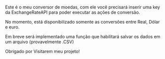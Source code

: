 Este é o meu conversor de moedas, com ele você precisará inserir uma key da ExchangeRateAPI para poder executar as ações de conversão.

No momento, está disponibilizado somente as conversões entre Real, Dólar e euro.

Em breve será implementado uma função que habilitará salvar os dados em um arquivo (provavelmente .CSV)

Obrigado por Visitarem meu projeto!
